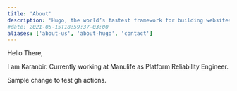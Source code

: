 ```yaml
---
title: 'About'
description: 'Hugo, the world’s fastest framework for building websites'
#date: 2021-05-15T18:59:37-03:00
aliases: ['about-us', 'about-hugo', 'contact']
---
```


Hello There,

I am Karanbir. Currently working at Manulife as Platform Reliability Engineer.

Sample change to test gh actions.